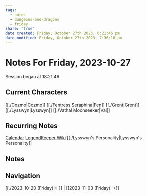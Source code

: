 ```yaml
---
tags:
  - notes
  - dungeons-and-dragons
  - friday
share: "true"
date created: Friday, October 27th 2023, 6:21:46 pm
date modified: Friday, October 27th 2023, 7:36:18 pm
---
```


# Notes For Friday, 2023-10-27
Session began at 18:21:46
## Current Characters
[[./Cozmo|Cozmo]]
[[./Fentress Seraphina|Fen]]
[[./Grent|Grent]]
[[./Lysswyn|Lysswyn]]
[[./Vathal Moonseeker|Val]]
## Recurring Notes
[Calendar](https://app.fantasy-calendar.com/calendars/6f02c48e5c62fc52dd885ff64676e197)
[LegendKeeper Wiki](https://app.legendkeeper.com/a/worlds/cl9i3wvwfuxpk0990vdj471tg/cl9i3xygz000d0288hoamypix)
[[./Lysswyn's Personality|Lysswyn's Personality]]
## Notes

## Navigation
[[./2023-10-20 (Friday)|←]] | [[2023-11-03 (Friday)|→]]